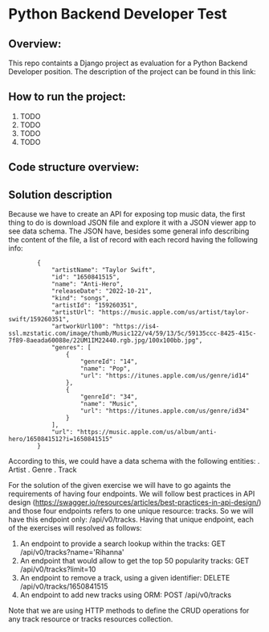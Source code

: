 # Python Backend Developer Test

## Overview:

This repo containts a Django project as evaluation for a Python Backend Developer position. The description of the project can be found in this link: 

## How to run the project:

1. TODO
2. TODO
3. TODO
4. TODO

## Code structure overview:


## Solution description

Because we have to create an API for exposing top music data, the first thing to do is download JSON file and explore it with a JSON viewer app to see data schema.
The JSON have, besides some general info describing the content of the file, a list of record with each record having the following info:

            {
                "artistName": "Taylor Swift",
                "id": "1650841515",
                "name": "Anti-Hero",
                "releaseDate": "2022-10-21",
                "kind": "songs",
                "artistId": "159260351",
                "artistUrl": "https://music.apple.com/us/artist/taylor-swift/159260351",
                "artworkUrl100": "https://is4-ssl.mzstatic.com/image/thumb/Music122/v4/59/13/5c/59135ccc-8425-415c-7f89-8aeada60088e/22UM1IM22440.rgb.jpg/100x100bb.jpg",
                "genres": [
                    {
                        "genreId": "14",
                        "name": "Pop",
                        "url": "https://itunes.apple.com/us/genre/id14"
                    },
                    {
                        "genreId": "34",
                        "name": "Music",
                        "url": "https://itunes.apple.com/us/genre/id34"
                    }
                ],
                "url": "https://music.apple.com/us/album/anti-hero/1650841512?i=1650841515"
            }


According to this, we could have a data schema with the following entities:
. Artist
. Genre
. Track

For the solution of the given exercise we will have to go againts the requirements of having four endpoints. We will follow best practices in API design (https://swagger.io/resources/articles/best-practices-in-api-design/) and those four endpoints refers to one unique resource: tracks. So we will have this endpoint only: /api/v0/tracks. Having that unique endpoint, each of the exercises will resolved as follows:

1. An endpoint to provide a search lookup within the tracks: GET /api/v0/tracks?name='Rihanna'
2. An endpoint that would allow to get the top 50 popularity tracks: GET /api/v0/tracks?limit=10
3. An endpoint to remove a track, using a given identifier: DELETE /api/v0/tracks/1650841515
4. An endpoint to add new tracks using ORM: POST /api/v0/tracks

Note that we are using HTTP methods to define the CRUD operations for any track resource or tracks resources collection.


